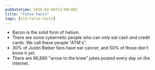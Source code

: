 ```yaml
---
pubDatetime: 2026-02-08T12:00:00Z
title: "False Facts"
tags: [old-false-facts]
---
```


- Bacon is the solid form of helium.
- There are some cybernetic people who can only eat cash and credit cards. We call these people "ATM's".
- 30% of Justin Bieber fans have ear cancer, and 50% of those don't know it yet.
- There are 86,890 "arrow to the knee" jokes posted every day on the internet.
